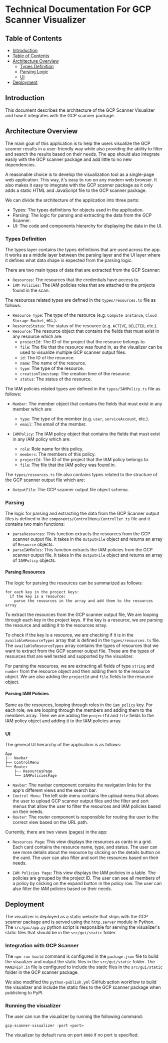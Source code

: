 # Technical Documentation For GCP Scanner Visualizer

## Table of Contents

- [Introduction](#introduction)
- [Table of Contents](#table-of-contents)
- [Architecture Overview](#architecture-overview)
  - [Types Definition](#types-definition)
  - [Parsing Logic](#parsing)
  - [UI](#ui)
- [Deployment](#deployment)

## Introduction

This document describes the architecture of the GCP Scanner Visualizer and how it integrates with the GCP scanner package.

## Architecture Overview

The main goal of this application is to help the users visualize the GCP scanner results in a user-friendly way while also providing the ability to filter and search the results based on their needs. The app should also integrate easily with the GCP scanner package and add little to no new dependencies.

A reasonable choice is to develop the visualization tool as a single-page web application. This way, it's easy to run on any modern web browser. It also makes it easy to integrate with the GCP scanner package as it only adds a static HTML and JavaScript file to the GCP scanner package.

We can divide the architecture of the application into three parts:

- Types: The types definitions for objects used in the application.
- Parsing: The logic for parsing and extracting the data from the GCP Scanner.
- UI: The code and components hierarchy for displaying the data in the UI.

### Types Definition

The types layer contains the types definitions that are used across the app. It works as a middle layer between the parsing layer and the UI layer where it defines what data shape is expected from the parsing logic.

There are two main types of data that are extracted from the GCP Scanner:

- `Resources`: The resources that the credentials have access to.
- `IAM Policies`: The IAM policies roles that are attached to the projects found in the scan.

The resources related types are defined in the `types/resources.ts` file as follows:

- `Resource Type`: The type of the resource (e.g. `Compute Instance`, `Cloud Storage Bucket`, etc.).
- `ResourceStatus`: The status of the resource (e.g. `ACTIVE`, `DELETED`, etc.).
- `Resource`: The resource object that contains the fields that must exist in any resource which are:
  - `projectId`: The ID of the project that the resource belongs to.
  - `file`: The file that the resource was found in, as the visualizer can be used to visualize multiple GCP scanner output files.
  - `id`: The ID of the resource.
  - `name`: The name of the resource.
  - `type`: The type of the resource.
  - `creationTimestamp`: The creation time of the resource.
  - `status`: The status of the resource.

The IAM policies related types are defined in the `types/IAMPolicy.ts` file as follows:

- `Member`: The member object that contains the fields that must exist in any member which are:

  - `type`: The type of the member (e.g. `user`, `serviceAccount`, etc.).
  - `email`: The email of the member.

- `IAMPolicy`: The IAM policy object that contains the fields that must exist in any IAM policy which are:
  - `role`: Role name for this policy.
  - `members`: The members of this policy.
  - `projectId`: The ID of the project that the IAM policy belongs to.
  - `file`: The file that the IAM policy was found in.

The `types/resources.ts` file also contains types related to the structure of the GCP scanner output file which are:

- `OutputFile`: The GCP scanner output file object schema.

### Parsing

The logic for parsing and extracting the data from the GCP Scanner output files is defined in the `components/ControlMenu/Controller.ts` file and it contains two main functions:

- `parseResources`: This function extracts the resources from the GCP scanner output file. It takes in the `OutputFile` object and returns an array of `Resource` objects.
- `parseIAMRoles`: This function extracts the IAM policies from the GCP scanner output file. It takes in the `OutputFile` object and returns an array of `IAMPolicy` objects.

#### Parsing Resources

The logic for parsing the resources can be summarized as follows:

```
for each key in the project keys:
  if the key is a resource:
    parse the resources in the array and add them to the resources array
```

To extract the resources from the GCP scanner output file, We are looping through each key in the project keys. If the key is a resource, we are parsing the resource and adding it to the resources array.

To check if the key is a resource, we are checking if it is in the `availableResourceTypes` array that is defined in the `types/resources.ts` file. The `availableResourceTypes` array contains the types of resources that we want to extract from the GCP scanner output file. These are the types of resources that are well tested and supported by the visualizer.

For parsing the resources, we are extracting all fields of type `string` and `number` from the resource object and then adding them to the resource object. We are also adding the `projectId` and `file` fields to the resource object.

#### Parsing IAM Policies

Same as the resources, looping through roles in the `iam_policy` key. For each role, we are looping through the members and adding them to the members array. Then we are adding the `projectId` and `file` fields to the IAM policy object and adding it to the IAM policies array.

### UI

The general UI hierarchy of the application is as follows:

```
App
├── Navbar
├── ControlMenu
└── Router
    ├── ResourcesPage
    └── IAMPoliciesPage
```

- `Navbar`: The navbar component contains the navigation links for the app's different views and the search bar.
- `Control Menu`: The left side menu contains the upload menu that allows the user to upload GCP scanner output files and the filter and sort menus that allow the user to filter the resources and IAM policies based on their needs.
- `Router`: The router component is responsible for routing the user to the correct view based on the URL path.

Currently, there are two views (pages) in the app:

- `Resources Page`: This view displays the resources as cards in a grid. Each card contains the resource name, type, and status. The user can see more details about the resource by clicking on the details button on the card. The user can also filter and sort the resources based on their needs.

- `IAM Policies Page`: This view displays the IAM policies in a table. The policies are grouped by the project ID. The user can see all members of a policy by clicking on the expand button in the policy row. The user can also filter the IAM policies based on their needs.

## Deployment

The visualizer is deployed as a static website that ships with the GCP scanner package and is served using the `http.server` module in Python. The `src/gui/app.py` python script is responsible for serving the visualizer's static files that should be in the `src/gui/static` folder.

### Integration with GCP Scanner

The `npm run build` command is configured in the `package.json` file to build the visualizer and output the static files in the `src/gui/static` folder. The `MANIFEST.in` file is configured to include the static files in the `src/gui/static` folder in the GCP scanner package.

We also modified the `python-publish.yml` GitHub action workflow to build the visualizer and include the static files to the GCP scanner package when publishing to PyPI.

### Running the visualizer

The user can run the visualizer by running the following command:

```
gcp-scanner-visualizer -port <port>
```

The visualizer by default runs on port `8080` if no port is specified.
